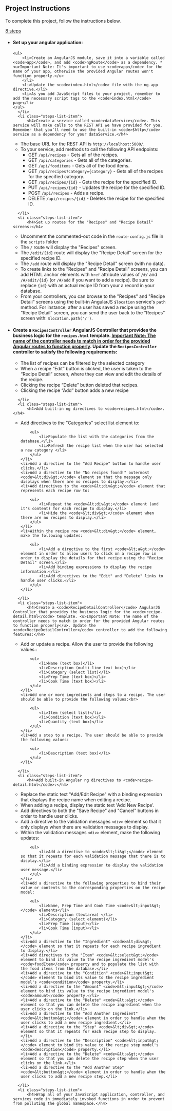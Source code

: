 <h2 class="h4">Project Instructions</h2>
            <p>To complete this project, follow the instructions below.</p>
  <a class="steps-trigger toggle-steps add-css-color " href="#">
    8
    steps
</a>  
<ul class="steps-list hidden">
    <li class="steps-list-item">
          <h4>Set up your angular application:</h4>

    <ul>
        <li>Create an AngularJS module, save it into a variable called <code>app</code>, and add <code>ngRoute</code> as a dependency. * <u>Important Note: It's important to use <code>app</code> for the name of your app, otherwise the provided Angular routes won't function properly.</u>
        </li>
        <li>Update the <code>index.html</code> file with the ng-app directive.</li>
        <li>As you add JavaScript files to your project, remember to add the necessary script tags to the <code>index.html</code> page</li>
    </ul>
      </li>
      <li class="steps-list-item">
          <h4>Create a service called <code>dataService</code>. This service will make calls to the REST API we have provided for you. Remember that you’ll need to use the built-in <code>$http</code> service as a dependency for your dataService.</h4>

<ul>
    <li>The base URL for the REST API is <code>http://localhost:5000/</code>.</li>
    <li>To your service, add methods to call the following API endpoints: 

<ul>
    <li>GET <code>/api/recipes</code> - Gets all of the recipes.</li>
    <li>GET <code>/api/categories</code> - Gets all of the categories.</li>
    <li>GET <code>/api/fooditems</code> - Gets all of the food items.</li>
    <li>GET <code>/api/recipes?category={category}</code> - Gets all of the recipes for the specified category.</li>
    <li>GET <code>/api/recipes/{id}</code> - Gets the recipe for the specified ID.</li>
    <li>PUT <code>/api/recipes/{id}</code> - Updates the recipe for the specified ID.</li>
    <li>POST <code>/api/recipes</code> - Adds a recipe.</li>
    <li>DELETE <code>/api/recipes/{id}</code> - Deletes the recipe for the specified ID.</li>
</ul>
</li>
</ul>

      </li>
      <li class="steps-list-item">
          <h4>Set up routes for the "Recipes" and "Recipe Detail" screens:</h4>

<ul>
    <li>Uncomment the commented-out code in the <code>route-config.js</code> file in the <code>scripts</code> folder<br>
    </li>
    <li>The <code>/</code> route will display the "Recipes" screen.</li>
    <li>The <code>/edit/{id}</code> route will display the "Recipe Detail" screen for the specified recipe ID.</li>
    <li>The <code>/add</code> route will display the "Recipe Detail" screen (with no data).</li>
    <li>To create links to the "Recipes" and "Recipe Detail" screens, you can add HTML anchor elements with <code>href</code> attribute values of <code>/#/</code> and <code>/#/edit/{id}</code> (or <code>/#/add</code> if you want to add a recipe). Be sure to replace <code>{id}</code> with an actual recipe ID from your a record in your database.</li>
    <li>From your controllers, you can browse to the "Recipes" and "Recipe Detail" screens using the built-in AngularJS <code>$location</code> service's <code>path</code> method. For instance, after a user has saved a recipe using the “Recipe Detail” screen, you can send the user back to the “Recipes” screen with: <code>$location.path('/')</code>.</li>
</ul>
      </li>
      <li class="steps-list-item">
          <h4>Create a <code>RecipesController</code> AngularJS Controller that provides the business logic for the <code>recipes.html</code> template. <u>Important Note: The name of the controller needs to match in order for the provided Angular routes to function properly</u>. Update the <code>RecipesController</code> controller to satisfy the following requirements:</h4>

<ul>
    <li>The list of recipes can be filtered by the selected category<br>
    </li>
    <li>When a recipe “Edit” button is clicked, the user is taken to the “Recipe Detail” screen, where they can view and edit the details of the recipe. </li>
    <li>Clicking the recipe “Delete” button deleted that recipes. </li>
    <li>Clicking the recipe “Add” button adds a new recipe </li>
</ul>

      </li>
      <li class="steps-list-item">
          <h4>Add built-in ng directives to <code>recipes.html</code>.</h4>

<ul>
    <li>Add directives to the "Categories" select list element to:

        <ul>
            <li>Populate the list with the categories from the database.</li>
            <li>Refresh the recipe list when the user has selected a new category </li>
        </ul>
    </li>
    <li>Add a directive to the "Add Recipe" button to handle user clicks.</li>
    <li>Add a directive to the "No recipes found!" outermost <code>&lt;div&gt;</code> element so that the message only displays when there are no recipes to display.</li>
    <li>Add directives to the <code>&lt;div&gt;</code> element that represents each recipe row to:

        <ul>
            <li>Repeat the <code>&lt;div&gt;</code> element (and it's content) for each recipe to display.</li>
            <li>Hide the <code>&lt;div&gt;</code> element when there are no recipes to display.</li>
        </ul>
    </li>
    <li>Within the recipe row <code>&lt;div&gt;</code> element, make the following updates:

        <ul>
            <li>Add a directive to the first <code>&lt;a&gt;</code> element in order to allow users to click on a recipe row in order to display the details for that recipe using the "Recipe Detail" screen.</li>
            <li>Add binding expressions to display the recipe information.</li>
            <li>Add directives to the "Edit" and "Delete" links to handle user clicks.</li>
        </ul>
    </li>
</ul>

      </li>
      <li class="steps-list-item">
          <h4>Create a <code>RecipeDetailController</code> AngularJS Controller that provides the business logic for the <code>recipe-detail.html</code> template. <u>Important Note: The name of the controller needs to match in order for the provided Angular routes to function properly</u>. Update the <code>RecipeDetailController</code> controller to add the following features:</h4>

<ul>
    <li>Add or update a recipe. Allow the user to provide the following values::

        <ul>
            <li>Name (text box)</li>
            <li>Description (multi-line text box)</li>
            <li>Category (select list)</li>
            <li>Prep Time (text box)</li>
            <li>Cook Time (text box)</li>
        </ul>
    </li>
    <li>Add one or more ingredients and steps to a recipe. The user should be able to provide the following values:<br>

        <ul>
            <li>Item (select list)</li>
            <li>Condition (text box)</li>
            <li>Quantity (text box)</li>
        </ul>
    </li>
    <li>Add a step to a recipe. The user should be able to provide the following values:

        <ul>
            <li>Description (text box)</li>
        </ul>
    </li>
</ul>

      </li>
      <li class="steps-list-item">
          <h4>Add built-in Angular ng directives to <code>recipe-detail.html</code>:</h4>

<ul>
    <li>Replace the static text "Add/Edit Recipe" with a binding expression that displays the recipe name when editing a recipe.</li>
    <li>When adding a recipe, display the static text 'Add New Recipe'.</li>
    <li>Add directives to both the "Save Recipe" and "Cancel" buttons in order to handle user clicks.</li>
    <li>Add a directive to the validation messages <code>&lt;div&gt;</code> element so that it only displays when there are validation messages to display.</li>
    <li>Within the validation messages <code>&lt;div&gt;</code> element, make the following updates:

        <ul>
            <li>Add a directive to <code>&lt;li&gt;</code> element so that it repeats for each validation message that there is to display.</li>
            <li>Add a binding expression to display the validation user message.</li>
        </ul>
    </li>
    <li>Add a directive to the following properties to bind their value or contents to the corresponding properties on the recipe model: 

        <ul>
            <li>Name, Prep Time and Cook Time <code>&lt;input&gt;</code> elements</li>
            <li>Description (textarea) </li>
            <li>Category (select element)</li>
            <li>Prep Time (input)</li>
            <li>Cook Time (input)</li>
        </ul>
    </li>
    <li>Add a directive to the "Ingredient" <code>&lt;div&gt;</code> element so that it repeats for each recipe ingredient to display.</li>
    <li>Add directives to the "Item" <code>&lt;select&gt;</code> element to bind its value to the recipe ingredient model's <code>foodItem</code> property and to populate the list with the food items from the database.</li>
    <li>Add a directive to the "Condition" <code>&lt;input&gt;</code> element to bind its value to the recipe ingredient model's <code>condition</code> property.</li>
    <li>Add a directive to the "Amount" <code>&lt;input&gt;</code> element to bind its value to the recipe ingredient model's <code>amount</code> property.</li>
    <li>Add a directive to the "Delete" <code>&lt;a&gt;</code> element so that you can delete the recipe ingredient when the user clicks on the link.</li>
    <li>Add a directive to the "Add Another Ingredient" <code>&lt;button&gt;</code> element in order to handle when the user clicks to add a new recipe ingredient.</li>
    <li>Add a directive to the "Step" <code>&lt;div&gt;</code> element so that it repeats for each recipe step to display.</li>
    <li>Add a directive to the "Description" <code>&lt;input&gt;</code> element to bind its value to the recipe step model's <code>description</code> property.</li>
    <li>Add a directive to the "Delete" <code>&lt;a&gt;</code> element so that you can delete the recipe step when the user clicks on the link.</li>
    <li>Add a directive to the "Add Another Step" <code>&lt;button&gt;</code> element in order to handle when the user clicks to add a new recipe step.</li>
</ul>

      </li>
      <li class="steps-list-item">
          <h4>Wrap all of your JavaScript application, controller, and services code in immediately invoked functions in order to prevent from polluting the global namespace.</h4>